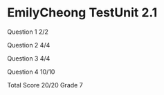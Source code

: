 # EmilyCheong TestUnit 2.1

Question 1      2/2

Question 2      4/4

Question 3      4/4

Question 4      10/10

Total Score 20/20 Grade 7

